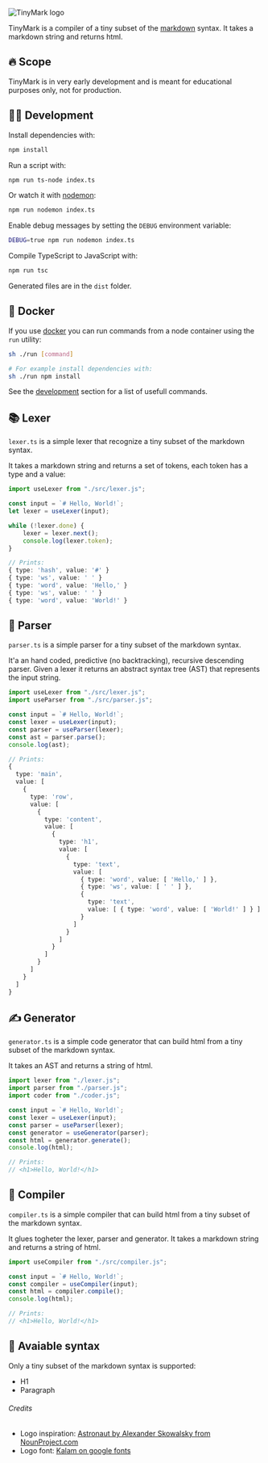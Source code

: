 ![TinyMark logo](/logo.svg?raw=true)

TinyMark is a compiler of a tiny subset of the [markdown](https://spec.commonmark.org/0.30/) syntax. It takes a markdown string and returns html.

## 🔥 Scope

TinyMark is in very early development and is meant for educational purposes only, not for production.  

<!-- # 🚀 Getting started

todo -->

## <a name="development"></a>👩‍💻 Development

Install dependencies with:

``` bash
npm install
```

Run a script with:

``` bash
npm run ts-node index.ts
```

Or watch it with [nodemon](https://www.npmjs.com/package/nodemon):

``` bash
npm run nodemon index.ts
```

Enable debug messages by setting the `DEBUG` environment variable:

``` bash
DEBUG=true npm run nodemon index.ts
```

Compile TypeScript to JavaScript with:

``` bash
npm run tsc
```

Generated files are in the `dist` folder.

## 🐳 Docker

If you use [docker](https://www.docker.com) you can run commands from a node container using the `run` utility:

``` bash
sh ./run [command]

# For example install dependencies with:
sh ./run npm install
```

See the [development](#development) section for a list of usefull commands.

## 📚 Lexer

`lexer.ts` is a simple lexer that recognize a tiny subset of the markdown syntax.

It takes a markdown string and returns a set of tokens, each token has a type and a value:

``` typescript
import useLexer from "./src/lexer.js";

const input = `# Hello, World!`;
let lexer = useLexer(input);

while (!lexer.done) {
	lexer = lexer.next();
	console.log(lexer.token);
}

// Prints:
{ type: 'hash', value: '#' }
{ type: 'ws', value: ' ' }
{ type: 'word', value: 'Hello,' }
{ type: 'ws', value: ' ' }
{ type: 'word', value: 'World!' }
```

## 📖 Parser

`parser.ts` is a simple parser for a tiny subset of the markdown syntax. 

It'a an hand coded, predictive (no backtracking), recursive descending parser. Given a lexer it returns an abstract syntax tree (AST) that represents the input string.

``` typescript
import useLexer from "./src/lexer.js";
import useParser from "./src/parser.js";

const input = `# Hello, World!`;
const lexer = useLexer(input);
const parser = useParser(lexer);
const ast = parser.parse();
console.log(ast);

// Prints:
{
  type: 'main',
  value: [
    {
      type: 'row',
      value: [
        {
          type: 'content',
          value: [
            {
              type: 'h1',
              value: [
                {
                  type: 'text',
                  value: [
                    { type: 'word', value: [ 'Hello,' ] },
                    { type: 'ws', value: [ ' ' ] },
                    {
                      type: 'text',
                      value: [ { type: 'word', value: [ 'World!' ] } ]
                    }
                  ]
                }
              ]
            }
          ]
        }
      ]
    }
  ]
}
```

## ✍️ Generator 

`generator.ts` is a simple code generator that can build html from a tiny subset of the markdown syntax.

It takes an AST and returns a string of html.

``` typescript
import lexer from "./lexer.js";
import parser from "./parser.js";
import coder from "./coder.js";

const input = `# Hello, World!`;
const lexer = useLexer(input);
const parser = useParser(lexer);
const generator = useGenerator(parser);
const html = generator.generate();
console.log(html);

// Prints:
// <h1>Hello, World!</h1>
```

## 📝 Compiler
`compiler.ts` is a simple compiler that can build html from a tiny subset of the markdown syntax.

It glues togheter the lexer, parser and generator. It takes a markdown string and returns a string of html.

``` typescript
import useCompiler from "./src/compiler.js";

const input = `# Hello, World!`;
const compiler = useCompiler(input);
const html = compiler.compile();
console.log(html);

// Prints:
// <h1>Hello, World!</h1>
```

## 🚧 Avaiable syntax

Only a tiny subset of the markdown syntax is supported:

- H1
- Paragraph

###### Credits

- Logo inspiration: [Astronaut by Alexander Skowalsky from NounProject.com](https://thenounproject.com/icon/astronaut-1784711/)
- Logo font: [Kalam on google fonts](https://fonts.google.com/specimen/Kalam?query=Kalam)
